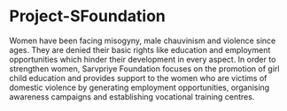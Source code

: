 # Project-SFoundation
Women have been facing misogyny, male chauvinism and violence since ages. They are denied their basic rights like education and employment opportunities which hinder their development in every aspect. In order to strengthen women, Sarvpriye Foundation focuses on the promotion of girl child education and provides support to the women who are victims of domestic violence by generating employment opportunities, organising awareness campaigns and establishing vocational training centres.
